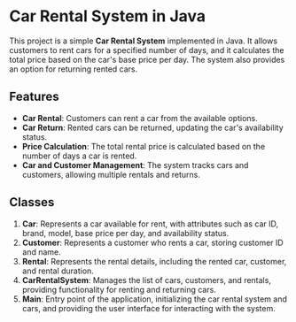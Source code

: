 # Car Rental System in Java

This project is a simple **Car Rental System** implemented in Java. It allows customers to rent cars for a specified number of days, and it calculates the total price based on the car's base price per day. The system also provides an option for returning rented cars.

## Features

- **Car Rental**: Customers can rent a car from the available options.
- **Car Return**: Rented cars can be returned, updating the car's availability status.
- **Price Calculation**: The total rental price is calculated based on the number of days a car is rented.
- **Car and Customer Management**: The system tracks cars and customers, allowing multiple rentals and returns.

## Classes

1. **Car**: Represents a car available for rent, with attributes such as car ID, brand, model, base price per day, and availability status.
2. **Customer**: Represents a customer who rents a car, storing customer ID and name.
3. **Rental**: Represents the rental details, including the rented car, customer, and rental duration.
4. **CarRentalSystem**: Manages the list of cars, customers, and rentals, providing functionality for renting and returning cars.
5. **Main**: Entry point of the application, initializing the car rental system and cars, and providing the user interface for interacting with the system.
